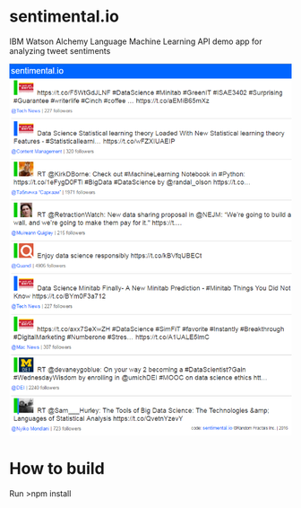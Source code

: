 # sentimental.io
IBM Watson Alchemy Language Machine Learning API demo app for analyzing tweet sentiments

![Alt text](https://github.com/RandomFractals/sentimental.io/blob/master/screens/DataScienceSentimentalIOScreenGrabV1.png?raw=true 
 "Sentimental.io Veiw Screenshot")

# How to build

Run >npm install 